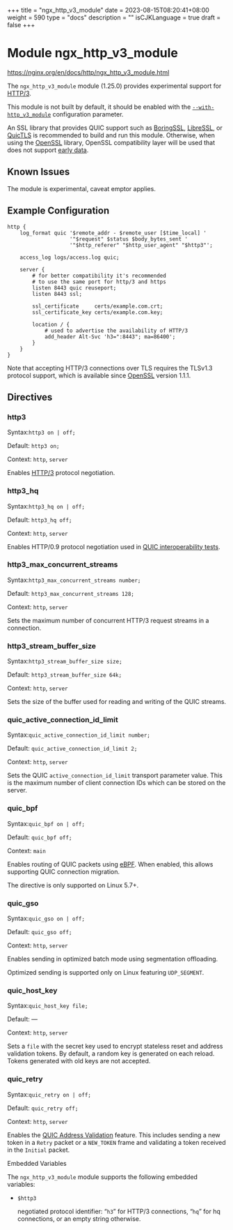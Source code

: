 +++
title = "ngx_http_v3_module"
date = 2023-08-15T08:20:41+08:00
weight = 590
type = "docs"
description = ""
isCJKLanguage = true
draft = false
+++

# Module ngx_http_v3_module

https://nginx.org/en/docs/http/ngx_http_v3_module.html



The `ngx_http_v3_module` module (1.25.0) provides experimental support for [HTTP/3](https://datatracker.ietf.org/doc/html/rfc9114).

This module is not built by default, it should be enabled with the [`--with-http_v3_module`](https://nginx.org/en/docs/configure.html#http_v3_module) configuration parameter.

An SSL library that provides QUIC support such as [BoringSSL](https://boringssl.googlesource.com/boringssl), [LibreSSL](https://www.libressl.org/), or [QuicTLS](https://github.com/quictls/openssl) is recommended to build and run this module. Otherwise, when using the [OpenSSL](https://openssl.org/) library, OpenSSL compatibility layer will be used that does not support [early data](https://nginx.org/en/docs/http/ngx_http_ssl_module.html#ssl_early_data).





## Known Issues

The module is experimental, caveat emptor applies.



## Example Configuration



```
http {
    log_format quic '$remote_addr - $remote_user [$time_local] '
                    '"$request" $status $body_bytes_sent '
                    '"$http_referer" "$http_user_agent" "$http3"';

    access_log logs/access.log quic;

    server {
        # for better compatibility it's recommended
        # to use the same port for http/3 and https
        listen 8443 quic reuseport;
        listen 8443 ssl;

        ssl_certificate     certs/example.com.crt;
        ssl_certificate_key certs/example.com.key;

        location / {
            # used to advertise the availability of HTTP/3
            add_header Alt-Svc 'h3=":8443"; ma=86400';
        }
    }
}
```

Note that accepting HTTP/3 connections over TLS requires the TLSv1.3 protocol support, which is available since [OpenSSL](http://www.openssl.org/) version 1.1.1.



## Directives



### http3

  Syntax:`http3 on | off;`

  Default: `http3 on;`

  Context: `http`, `server`


Enables [HTTP/3](https://datatracker.ietf.org/doc/html/rfc9114) protocol negotiation.



### http3_hq

  Syntax:`http3_hq on | off;`

  Default: `http3_hq off;`

  Context: `http`, `server`


Enables HTTP/0.9 protocol negotiation used in [QUIC interoperability tests](https://github.com/marten-seemann/quic-interop-runner).



### http3_max_concurrent_streams

  Syntax:`http3_max_concurrent_streams number;`

  Default: `http3_max_concurrent_streams 128;`

  Context: `http`, `server`


Sets the maximum number of concurrent HTTP/3 request streams in a connection.



### http3_stream_buffer_size

  Syntax:`http3_stream_buffer_size size;`

  Default: `http3_stream_buffer_size 64k;`

  Context: `http`, `server`


Sets the size of the buffer used for reading and writing of the QUIC streams.



### quic_active_connection_id_limit

  Syntax:`quic_active_connection_id_limit number;`

  Default: `quic_active_connection_id_limit 2;`

  Context: `http`, `server`


Sets the QUIC `active_connection_id_limit` transport parameter value. This is the maximum number of client connection IDs which can be stored on the server.



### quic_bpf

  Syntax:`quic_bpf on | off;`

  Default: `quic_bpf off;`

  Context: `main`


Enables routing of QUIC packets using [eBPF](https://ebpf.io/). When enabled, this allows supporting QUIC connection migration.



The directive is only supported on Linux 5.7+.





### quic_gso

  Syntax:`quic_gso on | off;`

  Default: `quic_gso off;`

  Context: `http`, `server`


Enables sending in optimized batch mode using segmentation offloading.



Optimized sending is supported only on Linux featuring `UDP_SEGMENT`.





### quic_host_key

  Syntax:`quic_host_key file;`

  Default: —

  Context: `http`, `server`


Sets a `file` with the secret key used to encrypt stateless reset and address validation tokens. By default, a random key is generated on each reload. Tokens generated with old keys are not accepted.



### quic_retry

  Syntax:`quic_retry on | off;`

  Default: `quic_retry off;`

  Context: `http`, `server`


Enables the [QUIC Address Validation](https://datatracker.ietf.org/doc/html/rfc9000#name-address-validation) feature. This includes sending a new token in a `Retry` packet or a `NEW_TOKEN` frame and validating a token received in the `Initial` packet.



Embedded Variables

The `ngx_http_v3_module` module supports the following embedded variables:

- `$http3`

  negotiated protocol identifier: “`h3`” for HTTP/3 connections, “`hq`” for hq connections, or an empty string otherwise.